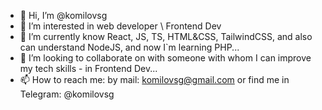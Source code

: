 - 👋 Hi, I’m @komilovsg
- 👀 I’m interested in web developer \ Frontend Dev
- 🌱 I’m currently know React, JS, TS, HTML&CSS, TailwindCSS, and also can understand NodeJS, and now I`m learning PHP...
- 💞️ I’m looking to collaborate on with someone with whom I can improve my tech skills - in Frontend Dev...
- 📫 How to reach me: by mail: komilovsg@gmail.com or find me in Telegram: @komilovsg

<!---
komilovsg/komilovsg is a ✨ special ✨ repository because its `README.md` (this file) appears on your GitHub profile.
You can click the Preview link to take a look at your changes.
--->
